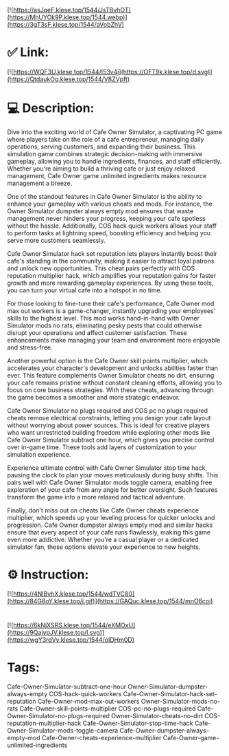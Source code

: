 [![https://asJqeF.klese.top/1544/JsTBvhOT](https://MhUYOk9P.klese.top/1544.webp)](https://3gT3sF.klese.top/1544/aVobZhV)
# ✅ Link:
[![https://WQF3U.klese.top/1544/I53v4j](https://OFT9k.klese.top/d.svg)](https://QtdaukOq.klese.top/1544/V8ZVpft)
# 💻 Description:
Dive into the exciting world of Cafe Owner Simulator, a captivating PC game where players take on the role of a cafe entrepreneur, managing daily operations, serving customers, and expanding their business. This simulation game combines strategic decision-making with immersive gameplay, allowing you to handle ingredients, finances, and staff efficiently. Whether you're aiming to build a thriving cafe or just enjoy relaxed management, Cafe Owner game unlimited ingredients makes resource management a breeze.



One of the standout features in Cafe Owner Simulator is the ability to enhance your gameplay with various cheats and mods. For instance, the Owner Simulator dumpster always empty mod ensures that waste management never hinders your progress, keeping your cafe spotless without the hassle. Additionally, COS hack quick workers allows your staff to perform tasks at lightning speed, boosting efficiency and helping you serve more customers seamlessly.



Cafe Owner Simulator hack set reputation lets players instantly boost their cafe's standing in the community, making it easier to attract loyal patrons and unlock new opportunities. This cheat pairs perfectly with COS reputation multiplier hack, which amplifies your reputation gains for faster growth and more rewarding gameplay experiences. By using these tools, you can turn your virtual cafe into a hotspot in no time.



For those looking to fine-tune their cafe's performance, Cafe Owner mod max out workers is a game-changer, instantly upgrading your employees' skills to the highest level. This mod works hand-in-hand with Owner Simulator mods no rats, eliminating pesky pests that could otherwise disrupt your operations and affect customer satisfaction. These enhancements make managing your team and environment more enjoyable and stress-free.



Another powerful option is the Cafe Owner skill points multiplier, which accelerates your character's development and unlocks abilities faster than ever. This feature complements Owner Simulator cheats no dirt, ensuring your cafe remains pristine without constant cleaning efforts, allowing you to focus on core business strategies. With these cheats, advancing through the game becomes a smoother and more strategic endeavor.



Cafe Owner Simulator no plugs required and COS pc no plugs required cheats remove electrical constraints, letting you design your cafe layout without worrying about power sources. This is ideal for creative players who want unrestricted building freedom while exploring other mods like Cafe Owner Simulator subtract one hour, which gives you precise control over in-game time. These tools add layers of customization to your simulation experience.



Experience ultimate control with Cafe Owner Simulator stop time hack, pausing the clock to plan your moves meticulously during busy shifts. This pairs well with Cafe Owner Simulator mods toggle camera, enabling free exploration of your cafe from any angle for better oversight. Such features transform the game into a more relaxed and tactical adventure.



Finally, don't miss out on cheats like Cafe Owner cheats experience multiplier, which speeds up your leveling process for quicker unlocks and progression. Cafe Owner dumpster always empty mod and similar hacks ensure that every aspect of your cafe runs flawlessly, making this game even more addictive. Whether you're a casual player or a dedicated simulator fan, these options elevate your experience to new heights.

# ⚙️ Instruction:
[![https://4NlBvhX.klese.top/1544/wdTVC80](https://84G8oY.klese.top/i.gif)](https://GAQuc.klese.top/1544/mnO6coi)
#
[![https://6kNjXSRS.klese.top/1544/eXMOxU](https://9QajypJV.klese.top/l.svg)](https://wgY3rdVv.klese.top/1544/oIDHm0D)
# Tags:
Cafe-Owner-Simulator-subtract-one-hour Owner-Simulator-dumpster-always-empty COS-hack-quick-workers Cafe-Owner-Simulator-hack-set-reputation Cafe-Owner-mod-max-out-workers Owner-Simulator-mods-no-rats Cafe-Owner-skill-points-multiplier COS-pc-no-plugs-required Cafe-Owner-Simulator-no-plugs-required Owner-Simulator-cheats-no-dirt COS-reputation-multiplier-hack Cafe-Owner-Simulator-stop-time-hack Cafe-Owner-Simulator-mods-toggle-camera Cafe-Owner-dumpster-always-empty-mod Cafe-Owner-cheats-experience-multiplier Cafe-Owner-game-unlimited-ingredients






